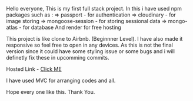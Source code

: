 Hello everyone,
This is my first full stack project. In this i have used npm packages such as :
=> passport - for authentication
=> cloudinary - for image storing
=> mongoose-session - for storing sessional data
=> mongo-atlas - for database
And render for free hosting

This project is like clone to Airbnb. (Beginnner Level).
I have also made it responsive so feel free to open in any devices.
As this is not the final version since it could have some styling issue or some bugs and i will definetly fix these in upcomming commits.

Hosted Link - [Click ME](https://major-project-1-6qm4.onrender.com/listings)

I have used MVC for arranging codes and all.

Hope every one like this. 
                   Thank You.
